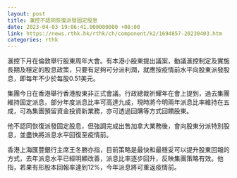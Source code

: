 ```yaml
---
layout: post
title: 滙控不認同恢復派發固定股息
date: 2023-04-03 19:06:41.000000000 +08:00
link: https://news.rthk.hk/rthk/ch/component/k2/1694857-20230403.htm
categories: rthk
---
```


滙控下月在倫敦舉行股東周年大會。有本港小股東提出議案，動議滙控制定及實施長期及穩定的股息政策，只要有足夠可分派利潤，就應按疫情前水平向股東派發股息，即每年不少於每股0.51美元。

集團今日在香港舉行香港股東非正式會議。行政總裁祈耀年在會上提到，過去集團維持固定派息，部分年度派息比率可高達九成，現時將今明兩年派息比率維持在五成，可為集團預留資金投資新業務，亦可透過回購等方式回饋股東。

他不認同恢復派發固定股息，但強調完成出售加拿大業務後，會向股東分派特別股息，並盡快將派息水平回復至疫情前。

香港上海匯豐銀行主席王冬勝亦指，目前策略是最快和最穩妥可以提升股東回報的方式，去年派息水平已經明顯改善，派息比率逐步回升，反映集團策略有效。他指，若果有形股本回報率達到12%，今年派息將可重返疫情前。
